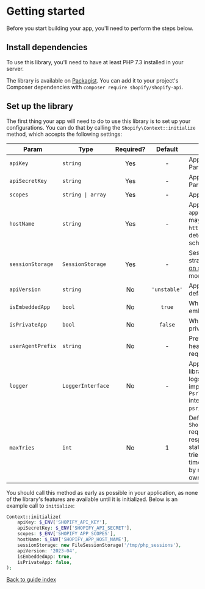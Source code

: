 # Getting started

Before you start building your app, you'll need to perform the steps below.

## Install dependencies

To use this library, you'll need to have at least PHP 7.3 installed in your server.

The library is available on [Packagist](https://packagist.org/packages/shopify/shopify-api). You can add it to your project's Composer dependencies with `composer require shopify/shopify-api`.

## Set up the library

The first thing your app will need to do to use this library is to set up your configurations. You can do that by calling the `Shopify\Context::initialize` method, which accepts the following settings:

| Param             | Type              | Required? |   Default    | Notes                                                                                                                                                                                                |
| ----------------- | ----------------- | :-------: | :----------: | ---------------------------------------------------------------------------------------------------------------------------------------------------------------------------------------------------- |
| `apiKey`          | `string`          |    Yes    |      -       | App API key from the Partners dashboard                                                                                                                                                              |
| `apiSecretKey`    | `string`          |    Yes    |      -       | App API secret from the Partners dashboard                                                                                                                                                           |
| `scopes`          | `string \| array` |    Yes    |      -       | App scopes                                                                                                                                                                                           |
| `hostName`        | `string`          |    Yes    |      -       | App host name e.g. `my-app.my-domain.ca`. You may optionally include `https://` or `http://` to determine which scheme to use                                                                        |
| `sessionStorage`  | `SessionStorage`  |    Yes    |      -       | Session storage strategy. Read our [notes on session handling](issues.md#notes-on-session-handling) for more information                                                                             |
| `apiVersion`      | `string`          |    No     | `'unstable'` | App API version, defaults to unstable                                                                                                                                                                |
| `isEmbeddedApp`   | `bool`            |    No     |    `true`    | Whether the app is an embedded app                                                                                                                                                                   |
| `isPrivateApp`    | `bool`            |    No     |   `false`    | Whether the app is a private app                                                                                                                                                                     |
| `userAgentPrefix` | `string`          |    No     |      -       | Prefix for user agent header sent with a request                                                                                                                                                     |
| `logger`          | `LoggerInterface` |    No     |      -       | App logger, so the library can add its own logs to it. Must implement the [PSR-3](https://www.php-fig.org/psr/psr-3/) `Psr\Log\LoggerInterface` interface from the `psr/log` package                 |
| `maxTries`        | `int`             |    No     |      1       | Default max try count for `Shopify\Clients\Http` requests, so if a response has a retriable status code it can be tried at least this much times, unless overrided by request methods' own parameter |

You should call this method as early as possible in your application, as none of the library's features are available until it is initialized. Below is an example call to `initialize`:

```php
Context::initialize(
    apiKey: $_ENV['SHOPIFY_API_KEY'],
    apiSecretKey: $_ENV['SHOPIFY_API_SECRET'],
    scopes: $_ENV['SHOPIFY_APP_SCOPES'],
    hostName: $_ENV['SHOPIFY_APP_HOST_NAME'],
    sessionStorage: new FileSessionStorage('/tmp/php_sessions'),
    apiVersion: '2023-04',
    isEmbeddedApp: true,
    isPrivateApp: false,
);
```

[Back to guide index](README.md)
